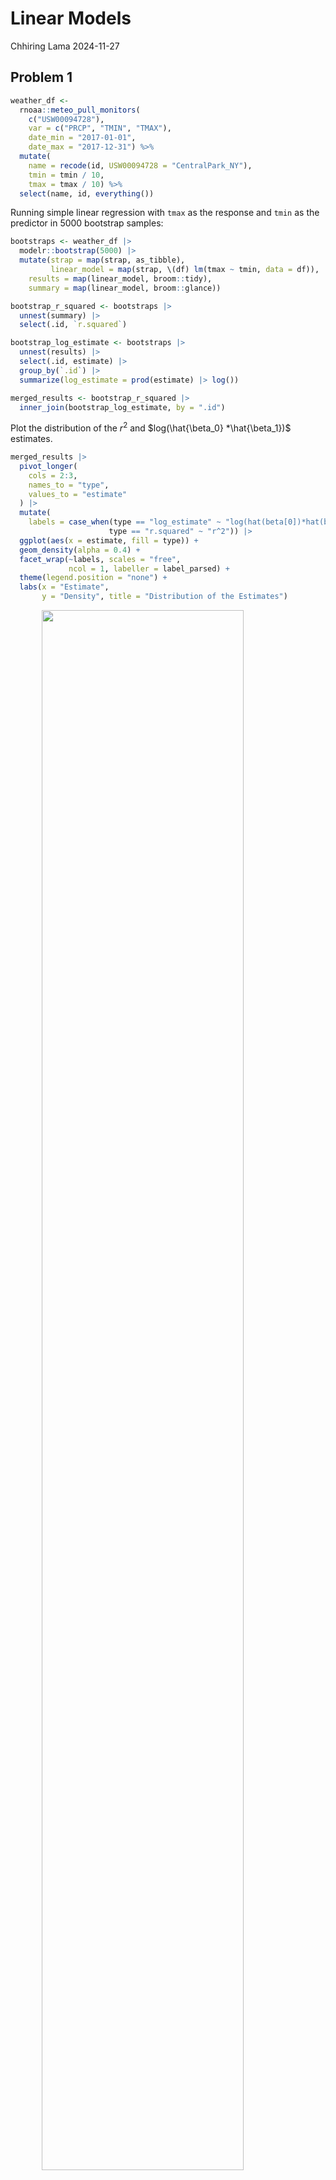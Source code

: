 Linear Models
================
Chhiring Lama
2024-11-27

## Problem 1

``` r
weather_df <-  
  rnoaa::meteo_pull_monitors(
    c("USW00094728"),
    var = c("PRCP", "TMIN", "TMAX"), 
    date_min = "2017-01-01",
    date_max = "2017-12-31") %>%
  mutate(
    name = recode(id, USW00094728 = "CentralPark_NY"),
    tmin = tmin / 10,
    tmax = tmax / 10) %>%
  select(name, id, everything())
```

Running simple linear regression with `tmax` as the response and `tmin`
as the predictor in 5000 bootstrap samples:

``` r
bootstraps <- weather_df |> 
  modelr::bootstrap(5000) |> 
  mutate(strap = map(strap, as_tibble), 
         linear_model = map(strap, \(df) lm(tmax ~ tmin, data = df)), 
    results = map(linear_model, broom::tidy), 
    summary = map(linear_model, broom::glance))

bootstrap_r_squared <- bootstraps |> 
  unnest(summary) |> 
  select(.id, `r.squared`) 

bootstrap_log_estimate <- bootstraps |> 
  unnest(results) |> 
  select(.id, estimate) |> 
  group_by(`.id`) |> 
  summarize(log_estimate = prod(estimate) |> log()) 

merged_results <- bootstrap_r_squared |> 
  inner_join(bootstrap_log_estimate, by = ".id")
```

Plot the distribution of the $r^2$ and
$log(\hat{\beta_0} *\hat{\beta_1})$ estimates.

``` r
merged_results |> 
  pivot_longer(
    cols = 2:3, 
    names_to = "type",
    values_to = "estimate"
  ) |> 
  mutate(
    labels = case_when(type == "log_estimate" ~ "log(hat(beta[0])*hat(beta[1]))", 
                      type == "r.squared" ~ "r^2")) |> 
  ggplot(aes(x = estimate, fill = type)) +
  geom_density(alpha = 0.4) +
  facet_wrap(~labels, scales = "free", 
             ncol = 1, labeller = label_parsed) +
  theme(legend.position = "none") +
  labs(x = "Estimate", 
       y = "Density", title = "Distribution of the Estimates")
```

<img src="p8105_hw6_cyl2159_files/figure-gfm/unnamed-chunk-3-1.png" width="80%" style="display: block; margin: auto;" />

The estimates of $r^2$ and $log(\hat{\beta_0}*\hat{\beta_1})$ (as shown
above) are normally distributed.

``` r
r_squared_ci <- bootstrap_r_squared |> 
  summarise(boot_ci_ll = quantile(`r.squared`, 0.025) |> round(digits = 3), 
            boot_ci_ul = quantile(`r.squared`, 0.975) |> round(digits = 3))

log_estimate_ci <- bootstrap_log_estimate |> 
  summarise(boot_ci_ll = quantile(log_estimate, 0.025) |> round(digits = 3), 
            boot_ci_ul = quantile(log_estimate, 0.975) |> round(digits = 3))
```

95% confidence interval for $r^2$ and $log(\hat{\beta_0}*\hat{\beta_1})$
are (0.894, 0.927) and (1.965, 2.059) respectively. We are 95% sure that
the model explains between 0.894 and 0.927 of variance in the maximum
temperature.

## Problem 2

Import and clean homicide data from the Washington Post:

``` r
homicide_data <- read_csv("data/homicide-data.csv") |> 
  mutate(state = toupper(state), 
         city_state = str_c(city, state, sep = ", "), 
         result = case_when(disposition %in% c("Closed without arrest", 
                                                "Open/No arrest") ~ "unresolved", 
                            disposition == "Closed by arrest" ~ "resolved"), 
         result = as_factor(result), 
         victim_age = as.numeric(victim_age), 
         result = as.numeric(result == "resolved"),
    victim_race = fct_relevel(victim_race, "White")) |> 
  filter(!city_state %in% c("Dallas, TX", "Phoenix, AZ", 
                            "Kansas City, MO","Tulsa, AL"), 
         victim_race %in% c("White", "Black"))
```

Run logistic Regression with `result` (resolved versus unresolved) as
the outcome and victim age, sex and race as predictors for Baltimore,
MD.

``` r
baltimore_df <- homicide_data |> 
  filter(city_state == "Baltimore, MD") |> 
  select(result, victim_age, victim_race, victim_sex)

logistic_mod <- glm(result ~ victim_age + victim_sex + victim_race, 
                    data = baltimore_df, family = binomial())
saveRDS(logistic_mod, "logistic_mod_baltimore_result.rds")

logistic_mod <- logistic_mod |> 
  broom::tidy() |> 
  mutate(adj_OR = exp(estimate), 
         ci_ll = round(exp(estimate - 1.96 * std.error), 3), 
         ci_ul = round(exp(estimate + 1.96 * std.error), 3)) |>
  select(term, adj_OR, ci_ll, ci_ul, p.value) 

res_male <- logistic_mod |> 
  filter(term == "victim_sexMale") 

or_male <- pull(res_male, `adj_OR`) |> 
  round(digits = 3)

logistic_mod |> 
  knitr::kable(digits = 3) 
```

| term             | adj_OR | ci_ll | ci_ul | p.value |
|:-----------------|-------:|------:|------:|--------:|
| (Intercept)      |  3.164 | 1.989 | 5.031 |   0.000 |
| victim_age       |  0.993 | 0.987 | 1.000 |   0.043 |
| victim_sexMale   |  0.426 | 0.325 | 0.558 |   0.000 |
| victim_raceBlack |  0.431 | 0.306 | 0.607 |   0.000 |

Upon running the logistic regression, at 5% significance level and after
keeping all other variables fixed, we have significant evidence that
male victims have lower probability (0.574 less likely) of having
homicides solved compared to female victims. We are 95% confident that
the true adjusted odds ratio is between 0.325 and 0.558.

Run the model for each city in the dataset

``` r
logistic_allcities_df <- homicide_data |> 
  filter(victim_sex %in% c("Female", "Male")) |> 
  nest(data = -city_state) |> 
  mutate(
    model = map(data, \(x) glm(result ~ victim_age + victim_sex + victim_race, 
                    data = x, family = binomial())), 
    results = map(model, broom::tidy)
  ) |> 
  select(city_state, results) |> 
  unnest(results) |> 
  filter(term == "victim_sexMale") |> 
  mutate(adj_OR = exp(estimate), 
         ci_ll = round(exp(estimate - 1.96 * std.error), 3), 
         ci_ul = round(exp(estimate + 1.96 * std.error), 3)) |>
  select(city_state, term, adj_OR, ci_ll, ci_ul, p.value) 
```

Plot ORs and CIs for each city

``` r
logistic_allcities_df |> 
  mutate(city_state = fct_reorder(city_state, adj_OR)) |>
  ggplot(aes(x = city_state, y = adj_OR)) +
  geom_hline(yintercept = 1, linetype = "dashed", color = "grey") +
  geom_errorbar(aes(ymin = ci_ll, ymax = ci_ul),color = "darkred", width = 0.5)+
  geom_point(size = 2, shape = 21, fill = "white") +
  theme(plot.title = element_text(size = 10.5, face = "bold"), 
        axis.title = element_text(size = 9, face = "bold")) +
  labs(y = "Adjusted Odds Ratio", x = "City",
       title = "Adjusted OR (w/ 95% CI) for Solved Homicide in Male v/s Female", color = "") +
  coord_flip()
```

<img src="p8105_hw6_cyl2159_files/figure-gfm/unnamed-chunk-8-1.png" width="95%" style="display: block; margin: auto;" />
There are four cities where estimated adjusted odds ratio is greater
than one (Albuquerque, Stockton, Fresno and Nashville) which means that
male victims in these cities are more likely to have their case resolved
compared to female victims. In all the other 43 cities, male victims
have less odds of a resolved homicide case than female victims. In
Richmond and Atlanta, male and females have almost equal chance of
solved case.
